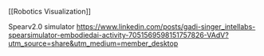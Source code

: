 [[Robotics Visualization]]

Spearv2.0 simulator
https://www.linkedin.com/posts/gadi-singer_intellabs-spearsimulator-embodiedai-activity-7051569598151757826-VAdV?utm_source=share&utm_medium=member_desktop